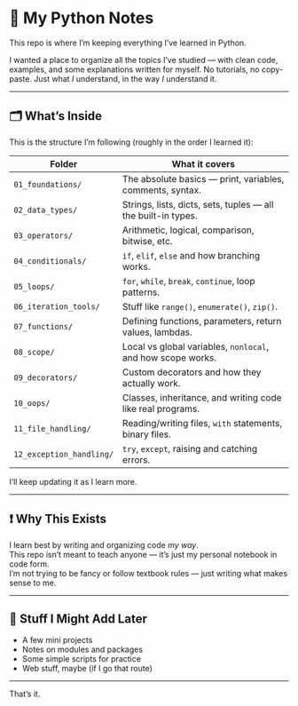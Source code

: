# 🐍 My Python Notes

This repo is where I’m keeping everything I’ve learned in Python.

I wanted a place to organize all the topics I’ve studied — with clean code, examples, and some explanations written for myself. No tutorials, no copy-paste. Just what *I* understand, in the way *I* understand it.

---

## 🗂 What’s Inside

This is the structure I’m following (roughly in the order I learned it):

| Folder                 | What it covers |
|------------------------|----------------|
| `01_foundations/`      | The absolute basics — print, variables, comments, syntax. |
| `02_data_types/`       | Strings, lists, dicts, sets, tuples — all the built-in types. |
| `03_operators/`        | Arithmetic, logical, comparison, bitwise, etc. |
| `04_conditionals/`     | `if`, `elif`, `else` and how branching works. |
| `05_loops/`            | `for`, `while`, `break`, `continue`, loop patterns. |
| `06_iteration_tools/`  | Stuff like `range()`, `enumerate()`, `zip()`. |
| `07_functions/`        | Defining functions, parameters, return values, lambdas. |
| `08_scope/`            | Local vs global variables, `nonlocal`, and how scope works. |
| `09_decorators/`       | Custom decorators and how they actually work. |
| `10_oops/`             | Classes, inheritance, and writing code like real programs. |
| `11_file_handling/`    | Reading/writing files, `with` statements, binary files. |
| `12_exception_handling/` | `try`, `except`, raising and catching errors. |

I’ll keep updating it as I learn more.

---

## ❗ Why This Exists

I learn best by writing and organizing code *my way*.  
This repo isn’t meant to teach anyone — it’s just my personal notebook in code form.  
I’m not trying to be fancy or follow textbook rules — just writing what makes sense to me.

---

## 🔧 Stuff I Might Add Later

- A few mini projects
- Notes on modules and packages
- Some simple scripts for practice
- Web stuff, maybe (if I go that route)

---

That’s it.
